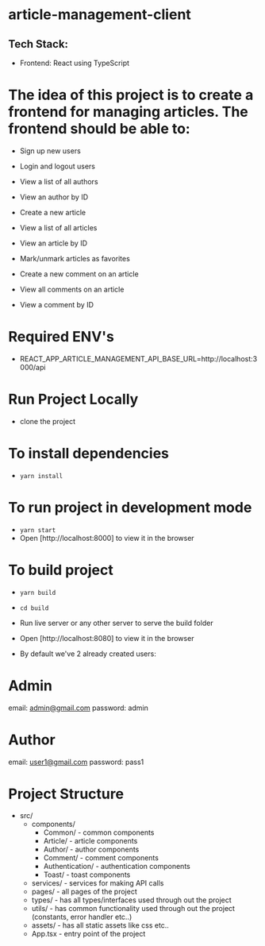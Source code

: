# article-management-client

## Tech Stack:
-  Frontend: React using TypeScript

# The idea of this project is to create a frontend for managing articles. The frontend should be able to:

-  Sign up new users
-  Login and logout users

-  View a list of all authors
-  View an author by ID

-  Create a new article
-  View a list of all articles
-  View an article by ID
-  Mark/unmark articles as favorites

-  Create a new comment on an article
-  View all comments on an article
-  View a comment by ID


# Required ENV's
- REACT_APP_ARTICLE_MANAGEMENT_API_BASE_URL=http://localhost:3000/api


# Run Project Locally
-  clone the project


# To install dependencies
-  `yarn install`


# To run project in development mode
-  `yarn start`
-  Open [http://localhost:8000] to view it in the browser


# To build project
-  `yarn build`
-  `cd build`
-  Run live server or any other server to serve the build folder
-  Open [http://localhost:8080] to view it in the browser


-  By default we've 2 already created users:

# Admin
email: admin@gmail.com
password: admin

# Author
email: user1@gmail.com
password: pass1


# Project Structure
-  src/
   -  components/
      -  Common/ - common components
      -  Article/ - article components
      -  Author/ - author components
      -  Comment/ - comment components
      -  Authentication/ - authentication components
      -  Toast/ - toast components
   -  services/ - services for making API calls
   -  pages/ - all pages of the project
   -  types/ - has all types/interfaces used through out the project
   -  utils/ - has common functionality used through out the project (constants, error handler etc..)
   -  assets/ - has all static assets like css etc..
   -  App.tsx - entry point of the project